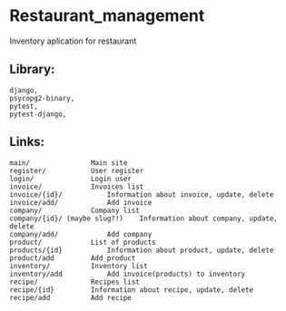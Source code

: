 # Restaurant_management

Inventory aplication for restaurant



## Library:
	django,
	psycopg2-binary,
	pytest,
	pytest-django,
	
## Links:

	main/				Main site
	register/			User register
	login/				Login user
	invoice/			Invoices list
	invoice/{id}/			Information about invoice, update, delete
	invoice/add/			Add invoice
	company/			Company list
	company/{id}/ (maybe slug?!)	Information about company, update, delete
	company/add/			Add company
	product/			List of products
	products/{id}			Information about product, update, delete
	product/add			Add product
	inventory/			Inventory list
	inventory/add			Add invoice(products) to inventory
	recipe/				Recipes list
	recipe/{id}			Information about recipe, update, delete
	recipe/add			Add recipe
